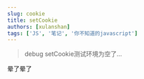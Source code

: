 ```yaml
---
slug: cookie
title: setCookie
authors: [xulanshan]
tags: ['JS', '笔记', '你不知道的javascript']
---
```


>debug setCookie测试环境为空了...

晕了晕了